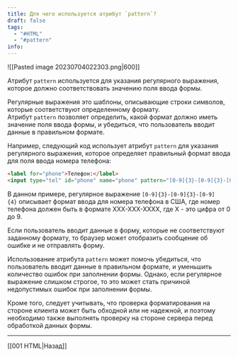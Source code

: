 ```yaml
---
title: Для чего используется атрибут `pattern`?
draft: false
tags:
  - "#HTML"
  - "#pattern"
info:
---
```

![[Pasted image 20230704022303.png|600]]

Атрибут `pattern` используется для указания регулярного выражения, которое должно соответствовать значению поля ввода формы.

Регулярные выражения это шаблоны, описывающие строки символов, которые соответствуют определенному формату. Атрибут `pattern` позволяет определить, какой формат должно иметь значение поля ввода формы, и убедиться, что пользователь вводит данные в правильном формате.

Например, следующий код использует атрибут `pattern` для указания регулярного выражения, которое определяет правильный формат ввода для поля ввода номера телефона:

```html
<label for="phone">Телефон:</label>
<input type="tel" id="phone" name="phone" pattern="[0-9]{3}-[0-9]{3}-[0-9]{4}">
```

В данном примере, регулярное выражение `[0-9]{3}-[0-9]{3}-[0-9]{4}` описывает формат ввода для номера телефона в США, где номер телефона должен быть в формате XXX-XXX-XXXX, где X - это цифра от 0 до 9.

Если пользователь вводит данные в форму, которые не соответствуют заданному формату, то браузер может отобразить сообщение об ошибке и не отправлять форму.

Использование атрибута `pattern` может помочь убедиться, что пользователь вводит данные в правильном формате, и уменьшить количество ошибок при заполнении формы. Однако, если регулярное выражение слишком строгое, то это может стать причиной недопустимых ошибок при заполнении формы.

Кроме того, следует учитывать, что проверка форматирования на стороне клиента может быть обходной или не надежной, и поэтому необходимо также выполнять проверку на стороне сервера перед обработкой данных формы.

---

[[001 HTML|Назад]]